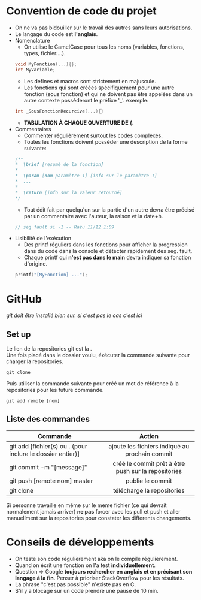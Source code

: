 <!--








 /!\ Faire Ctrl-Maj-V /!\ 
 
 
 
 
 
 
 
 
 
 
 -->
# Convention de code du projet

* On ne va pas bidouiller sur le travail des autres sans leurs autorisations.
* Le langage du code est **l'anglais**.
* Nomenclature
    * On utilise le CamelCase pour tous les noms (variables, fonctions, types, fichier....).
    ```C
    void MyFonction(...){}; 
    int MyVariable;
    ```
    * Les defines et macros sont strictement en majuscule.
    * Les fonctions qui sont créées spécifiquement pour une autre fonction (sous fonction) et qui ne doivent pas être appelées dans un autre contexte 
    possèderont le préfixe '\_'. exemple: 
    ```C
    int _SousFonctionRecurcive(...){}
    ```
    * **TABULATION À CHAQUE OUVERTURE DE {.**
* Commentaires
    * Commenter régulièrement surtout les codes complexes.
    * Toutes les fonctions doivent posséder une description de la forme suivante:
    ```C
    /**
    *  \brief [resumé de la fonction]
    *
    *  \param [nom paramètre 1] [info sur le paramètre 1]
    *  ...
    *
    *  \return [info sur la valeur retourné]
    */
    ```
    * Tout édit fait par quelqu'un sur la partie d'un autre devra être précisé par un commentaire avec l'auteur, la raison et la date+h.
    ```C 
    // seg fault si -1 -- Razu 11/12 1:09
    ```
* Lisibilité de l'exécution
    * Des printf réguliers dans les fonctions pour afficher la progression dans du code dans la console et détecter rapidement des seg. fault.
    * Chaque printf qui **n'est pas dans le main** devra indiquer sa fonction d'origine. 
    ```C 
    printf("[MyFonction] ...");
    ```

# GitHub
_git doit être installé bien sur. si c'est pas le cas c'est ici_

## Set up
Le lien de la repositories git est la []().<br />
Une fois placé dans le dossier voulu, éxécuter la commande suivante pour charger la repositories.
```
git clone 
```
Puis utiliser la commande suivante pour créé un mot de référence à la repositories pour les future commande.
```
git add remote [nom] 
```

## Liste des commandes 
    
| Commande  | Action |
| ------------- |:-------------:|
| git add [fichier(s) ou . (pour inclure le dossier entier)] | ajoute les fichiers indiqué au prochain commit |
| git commit -m "[message]" | créé le commit prêt à être push sur la repositories |
| git push [remote nom] master | publie le commit |
| git clone | télécharge la repositories |

Si personne travaille en même sur le meme fichier (ce qui devrait normalement jamais arriver) **ne pas** forcer avec les pull et push et aller manuellment sur la repositories pour constater les differents changements. 

# Conseils de développements

* On teste son code régulièrement aka on le compile régulièrement.
* Quand on écrit une fonction on l'a test **individuellement**.
* Question => Google **toujours rechercher en anglais et en précisant son langage à la fin**. Penser à prioriser StackOverflow pour les résultats.
* La phrase "c'est pas possible" n'existe pas en C.
* S'il y a blocage sur un code prendre une pause de 10 min.